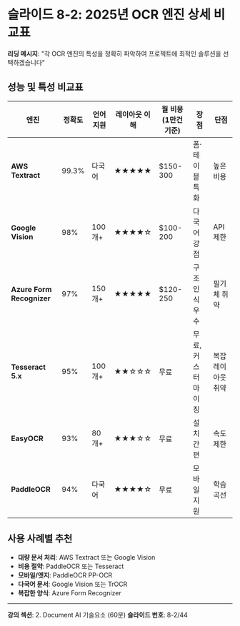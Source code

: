 # 슬라이드 8-2: 2025년 OCR 엔진 상세 비교표

**리딩 메시지**: "각 OCR 엔진의 특성을 정확히 파악하여 프로젝트에 최적인 솔루션을 선택하겠습니다"

## 성능 및 특성 비교표

| 엔진 | 정확도 | 언어 지원 | 레이아웃 이해 | 월 비용 (1만건 기준) | 장점 | 단점 |
|------|--------|-----------|---------------|-------------------|------|------|
| **AWS Textract** | 99.3% | 다국어 | ★★★★★ | $150-300 | 폼·테이블 특화 | 높은 비용 |
| **Google Vision** | 98% | 100개+ | ★★★★☆ | $100-200 | 다국어 강점 | API 제한 |
| **Azure Form Recognizer** | 97% | 150개+ | ★★★★★ | $120-250 | 구조 인식 우수 | 필기체 취약 |
| **Tesseract 5.x** | 95% | 100개+ | ★★☆☆☆ | 무료 | 무료, 커스터마이징 | 복잡 레이아웃 취약 |
| **EasyOCR** | 93% | 80개+ | ★★★☆☆ | 무료 | 설치 간편 | 속도 제한 |
| **PaddleOCR** | 94% | 다국어 | ★★★★☆ | 무료 | 모바일 지원 | 학습 곡선 |

## 사용 사례별 추천

- **대량 문서 처리**: AWS Textract 또는 Google Vision
- **비용 절약**: PaddleOCR 또는 Tesseract
- **모바일/엣지**: PaddleOCR PP-OCR
- **다국어 문서**: Google Vision 또는 TrOCR
- **복잡한 양식**: Azure Form Recognizer

---

**강의 섹션**: 2. Document AI 기술요소 (60분)
**슬라이드 번호**: 8-2/44
